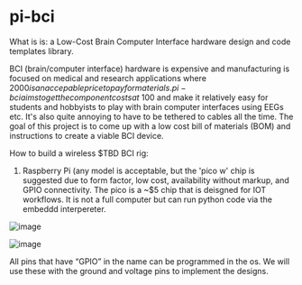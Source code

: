 # pi-bci
What is is: a Low-Cost Brain Computer Interface hardware design and code templates library. 

BCI (brain/computer interface) hardware is expensive and manufacturing is focused on medical and research applications where $2000 is an accepable price to pay for materials. pi-bci aims to get the component costs at ~$100 and make it relatively easy for students and hobbyists to play with brain computer interfaces using EEGs etc. It's also quite annoying to have to be tethered to cables all the time. The goal of this project is to come up with a low cost bill of materials (BOM) and instructions to create a viable BCI device. 

How to build a wireless $TBD BCI rig:

1. Raspberry Pi (any model is acceptable, but the 'pico w' chip is suggested due to form factor, low cost, availability without markup, and GPIO connectivity. The pico is a ~$5 chip that is deisgned for IOT workflows. It is not a full computer but can run python code via the embeddd interpereter. 

![image](https://user-images.githubusercontent.com/9088829/192466800-c7a89785-c4de-4f39-bd95-cadee2bfc9b1.png)















![image](https://user-images.githubusercontent.com/9088829/192192970-a89ca12e-e627-48a5-bffa-85387f06fcc9.png)

All pins that have “GPIO” in the name can be programmed in the os. We will use these with the ground and voltage pins to implement the designs. 

